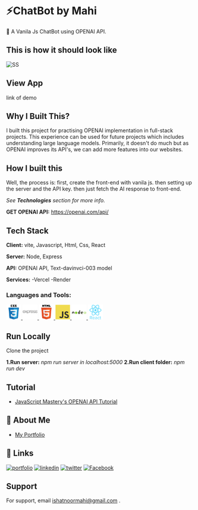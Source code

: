 
# ⚡ChatBot by Mahi

🔭 A Vanila Js ChatBot using OPENAI API.



## This is how it should look like

![SS ](https://i.postimg.cc/XqC85smf/Screenshot-1.png)


## View App

link of demo


## Why I Built This?

I built this project for practising OPENAI implementation in full-stack projects. This experience can be used for future projects which includes understanding large language models.
Primarily, it doesn't do much but as OPENAI improves its API's, we can add more features into our websites. 
## How I built this

Well, the process is: first, create the front-end with vanila js. then setting up the server and the API key. then just fetch the AI response to front-end.

*See **Technologies** section for more info.*

**GET OPENAI API:** https://openai.com/api/
## Tech Stack

**Client:** vite, Javascript, Html, Css, React

**Server:** Node, Express

**API:** OPENAI API, Text-davinvci-003 model

**Services:** -Vercel
-Render


<h3 align="left">Languages and Tools:</h3>
<p align="left"> <a href="https://www.w3schools.com/css/" target="_blank" rel="noreferrer"> <img src="https://raw.githubusercontent.com/devicons/devicon/master/icons/css3/css3-original-wordmark.svg" alt="css3" width="40" height="40"/> </a> <a href="https://expressjs.com" target="_blank" rel="noreferrer"> <img src="https://raw.githubusercontent.com/devicons/devicon/master/icons/express/express-original-wordmark.svg" alt="express" width="40" height="40"/> </a> <a href="https://www.w3.org/html/" target="_blank" rel="noreferrer"> <img src="https://raw.githubusercontent.com/devicons/devicon/master/icons/html5/html5-original-wordmark.svg" alt="html5" width="40" height="40"/> </a> <a href="https://developer.mozilla.org/en-US/docs/Web/JavaScript" target="_blank" rel="noreferrer"> <img src="https://raw.githubusercontent.com/devicons/devicon/master/icons/javascript/javascript-original.svg" alt="javascript" width="40" height="40"/> </a> <a href="https://nodejs.org" target="_blank" rel="noreferrer"> <img src="https://raw.githubusercontent.com/devicons/devicon/master/icons/nodejs/nodejs-original-wordmark.svg" alt="nodejs" width="40" height="40"/> </a> <a href="https://reactjs.org/" target="_blank" rel="noreferrer"> <img src="https://raw.githubusercontent.com/devicons/devicon/master/icons/react/react-original-wordmark.svg" alt="react" width="40" height="40"/> </a> </p>



## Run Locally

Clone the project

**1.Run server:** *npm run server in localhost:5000*
**2.Run client folder:** *npm run dev*



## Tutorial

 - [JavaScript Mastery's OPENAI API Tutorial](https://www.youtube.com/watch?v=2FeymQoKvrk&t=919s)



## 🚀 About Me

 - [My Portfolio](https://www.mahi01.netlify.app)

## 🔗 Links
[![portfolio](https://img.shields.io/badge/my_portfolio-000?style=for-the-badge&logo=ko-fi&logoColor=white)](https://mahi01.netlify.app/)
[![linkedin](https://img.shields.io/badge/linkedin-0A66C2?style=for-the-badge&logo=linkedin&logoColor=white)](https://www.linkedin.com/in/mahi01/)
[![twitter](https://img.shields.io/badge/twitter-1DA1F2?style=for-the-badge&logo=twitter&logoColor=white)](https://twitter.com/ishatnoor)
[![Facebook](https://img.shields.io/badge/fb---Facebook-blue)](https://www.facebook.com/IN.Mahi)



## Support

For support, email ishatnoormahi@gmail.com .

